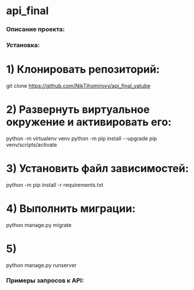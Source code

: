 # api_final
### Описание проекта:

### Установка:
# 1) Клонировать репозиторий:
git clone https://github.com/NikTihomirovv/api_final_yatube
# 2) Развернуть виртуальное окружение и активировать его:
python -m virtualenv venv
python -m pip install --upgrade pip 
venv/scripts/activate 
# 3) Установить файл зависимостей:
python -m pip install -r requirements.txt
# 4) Выполнить миграции:
python manage.py migrate
# 5)
python manage.py runserver
### Примеры запросов к API: 


